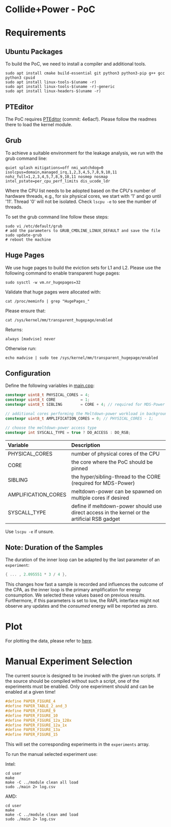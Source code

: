 # Collide+Power - PoC

# Requirements

## Ubuntu Packages

To build the PoC, we need to install a compiler and additional tools.

```
sudo apt install cmake build-essential git python3 python3-pip g++ gcc python3 cpuid
sudo apt install linux-tools-$(uname -r)
sudo apt install linux-tools-$(uname -r)-generic
sudo apt install linux-headers-$(uname -r)
```

## PTEditor
The PoC requires [PTEditor](https://github.com/misc0110/PTEditor/tree/04e6acf54c5fc9cdd025331454ad45aa9e04119a) (commit: 4e6acf). Please follow the readmes there to load the kernel module.

## Grub
To achieve a suitable environment for the leakage analysis, we run with the grub command line:

```
quiet splash mitigations=off nmi_watchdog=0 isolcpus=domain,managed_irq,1,2,3,4,5,7,8,9,10,11 nohz_full=1,2,3,4,5,7,8,9,10,11 nosmep nosmap intel_pstate=per_cpu_perf_limits dis_ucode_ldr
```

Where the CPU list needs to be adopted based on the CPU's number of hardware threads, e.g., for six physical cores, we start with '1' and go until '11'. Thread '0' will not be isolated. Check `lscpu -e` to see the number of threads.

To set the grub command line follow these steps:

```
sudo vi /etc/default/grub
# add the parameters to GRUB_CMDLINE_LINUX_DEFAULT and save the file
sudo update-grub
# reboot the machine
```

## Huge Pages
We use huge pages to build the eviction sets for L1 and L2. Please use the following command to enable transparent huge pages:

```
sudo sysctl -w vm.nr_hugepages=32
```

Validate that huge pages were allocated with:

```
cat /proc/meminfo | grep "HugePages_" 
```

Please ensure that:

```
cat /sys/kernel/mm/transparent_hugepage/enabled
```

Returns:

```
always [madvise] never
```

Otherwise run:

```
echo madvise | sudo tee /sys/kernel/mm/transparent_hugepage/enabled
```

## Configuration

Define the following variables in [main.cpp](user/main.cpp):

```c++
constexpr uint8_t PHYSICAL_CORES = 4;
constexpr uint8_t CORE           = 1;
constexpr uint8_t SIBLING        = CORE + 4; // required for MDS-Power to work

// additional cores performing the Meltdown-power workload in background for amplification, set to zero if no additional cores should be used
constexpr uint8_t AMPLIFICATION_CORES = 0; // PHYSICAL_CORES - 1;

// choose the meltdown-power access type
constexpr int SYSCALL_TYPE = true ? DO_ACCESS : DO_RSB;
```

Variable | Description
:-------------------------|:-------------------------
PHYSICAL_CORES | number of physical cores of the CPU
CORE | the core where the PoC should be pinned
SIBLING | the hyper/sibling-thread to the CORE (required for MDS-Power)
AMPLIFICATION_CORES | meltdown-power can be spawned on multiple cores if desired
SYSCALL_TYPE | define if meltdown-power should use direct access in the kernel or the artificial RSB gadget

Use `lscpu -e` if unsure.

## Note: Duration of the Samples
The duration of the inner loop can be adapted by the last parameter of an `experiment`:

```c++
{ ... , 2.095551 * 3 / 4 },
```

This changes how fast a sample is recorded and influences the outcome of the CPA, as the inner loop is the primary amplification for energy consumption. We selected these values based on previous results. Furthermore, if this parameters is set to low, the RAPL interface might not observe any updates and the *consumed* energy will be reported as zero.


# Plot

For plotting the data, please refer to [here](../analyze/README.md).

# Manual Experiment Selection

The current source is designed to be invoked with the given run scripts. If the source should be compiled without such a script, one of the experiments must be enabled. Only one experiment should and can be enabled at a given time!

```c++
#define PAPER_FIGURE_4
#define PAPER_TABLE_2_and_3
#define PAPER_FIGURE_9
#define PAPER_FIGURE_10
#define PAPER_FIGURE_12a_128x
#define PAPER_FIGURE_12a_1x
#define PAPER_FIGURE_13a
#define PAPER_FIGURE_15
```

This will set the corresponding experiments in the `experiments` array.

To run the manual selected experiment use:

Intel:
```
cd user
make
make -C ../module clean all load
sudo ./main 2> log.csv
```

AMD:
```
cd user
make
make -C ../module clean amd load
sudo ./main 2> log.csv
```